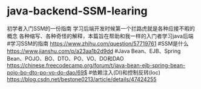 # java-backend-SSM-learing
初学者入门SSM的一份指南
学习后端开发时候第一个拦路虎就是各种应接不暇的概念 各种缩写、各种奇怪的解释，本篇旨在帮助和我一样的入门者学习java后端
#学习SSM的指南
https://www.zhihu.com/question/57719761
#SSM是什么
https://www.jianshu.com/p/a23aa1b2d9dd
#Java Bean、EJB、Spring Bean、POJO、BO、DTO、PO、VO、DO和DAO
https://chinese.freecodecamp.org/forum/t/java-bean-ejb-spring-bean-pojo-bo-dto-po-vo-do-dao/69$
#依赖注入(DI)和控制反转(Ioc)
https://blog.csdn.net/bestone0213/article/details/47424255
